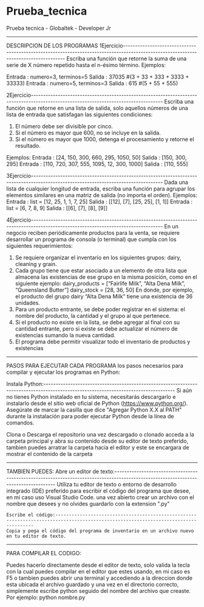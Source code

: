 # Prueba_tecnica
Prueba tecnica - Globaltek - Developer Jr
**************************************************************************************************************************************
DESCRIPCION DE LOS PROGRAMAS
1Ejercicio------------------------------------------------------------------------------------------------------------------------------------
Escriba una función que retorne la suma de una serie de X número repetido hasta el n-ésimo término. Ejemplos:

Entrada : numero=3, terminos=5
Salida : 37035 #(3 + 33 + 333 + 3333 + 33333)
Entrada : numero=5, terminos=3
Salida : 615 #(5 + 55 + 555)

2Ejercicio------------------------------------------------------------------------------------------------------------------------------------
Escriba una función que retorne en una lista de salida, solo aquellos números de una lista de entrada que satisfagan las
siguientes condiciones:
1. El número debe ser divisible por cinco.
2. Si el número es mayor que 600, no se incluye en la salida.
3. Si el número es mayor que 1000, detenga el procesamiento y retorne el resultado.

Ejemplos:
Entrada : [24, 150, 300, 660, 295, 1050, 50]
Salida : [150, 300, 295]
Entrada : [110, 720, 307, 555, 1095, 12, 300, 1000]
Salida : [110, 555]

3Ejercicio------------------------------------------------------------------------------------------------------------------------------------
Dada una lista de cualquier longitud de entrada, escriba una función para agrupar los elementos similares en una matriz
de salida (no importa el orden). Ejemplos:
Entrada : list = [12, 25, 1, 1, 7, 25]
Salida : [[12], [7], [25, 25], [1, 1]]
Entrada : list = [6, 7, 8, 9]
Salida : [[6], [7], [8], [9]]

4Ejercicio------------------------------------------------------------------------------------------------------------------------------------
En un negocio reciben periódicamente productos para la venta, se requiere desarrollar un programa de consola (o
terminal) que cumpla con los siguientes requerimientos:
1. Se requiere organizar el inventario en los siguientes grupos: dairy, cleaning y grain.
2. Cada grupo tiene que estar asociado a un elemento de otra lista que almacena las existencias de ese grupo en la
misma posición, como en el siguiente ejemplo:
dairy_products = [“Fairlife Milk”, “Alta Dena Milk”, “Queensland Butter”]
dairy_stock = [28, 36, 50]
En donde, por ejemplo, el producto del grupo dairy “Alta Dena Milk” tiene una existencia de 36 unidades.
3. Para un producto entrante, se debe poder registrar en el sistema: el nombre del producto, la cantidad y el grupo
al que pertenece.
4. Si el producto no existe en la lista, se debe agregar al final con su cantidad entrante, pero si existe se debe
actualizar el número de existencias sumando la nueva cantidad.
5. El programa debe permitir visualizar todo el inventario de productos y existencias

**************************************************************************************************************************************
PASOS PARA EJECUTAR CADA PROGRAMA
los pasos necesarios para compilar y ejecutar los programas en Python:

Instala Python:------------------------------------------------------------------------------------------------------------------------------------
Si aún no tienes Python instalado en tu sistema, necesitarás descargarlo e instalarlo desde el sitio web oficial de Python (https://www.python.org/). Asegúrate de marcar la casilla que dice "Agregar Python X.X al PATH" durante la instalación para poder ejecutar Python desde la línea de comandos.

Clona o Descarga el repositorio
una vez descargado o clonado acceda a la carpeta principal y abra su contenido desde su editor de texto preferido, tambien puedes arratrar la carpeta hacia el editor y este se encargara de mostrar el contenido de la carpeta
**************************************************************************************************************************************
TAMBIEN PUEDES:
    Abre un editor de texto:------------------------------------------------------------------------------------------------------------------------------------
    Utiliza tu editor de texto o entorno de desarrollo integrado (IDE) preferido para escribir el código del programa que desee, en mi caso uso Visual Studio Code. una vez abierto crear un archivo con el nombre que desees y no olvides guardarlo con la extension ".py"
    
    Escribe el código:------------------------------------------------------------------------------------------------------------------------------------
    Copia y pega el código del programa de inventario en un archivo nuevo en tu editor de texto.

**************************************************************************************************************************************

PARA COMPILAR EL CODIGO:

Puedes hacerlo directamente desde el editor de texto, solo valida la tecla con la cual puedes compilar en el editor que estes usando, en mi caso es F5 o tambien puedes abrir una terminal y accediendo a la direccion donde esta ubicada el archivo guardado y una vez en el directorio correcto, simplemente escribe python seguido del nombre del archivo que creaste. Por ejemplo: python nombre.py
